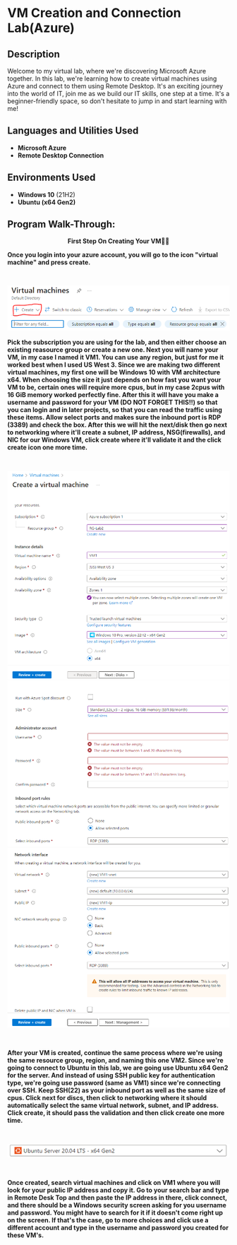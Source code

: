 <h1>VM Creation and Connection Lab(Azure)</h1>

<h2>Description</h2>
Welcome to my virtual lab, where we're discovering Microsoft Azure together. In this lab, we're learning how to create virtual machines using Azure and connect to them using Remote Desktop. It's an exciting journey into the world of IT, join me as we build our IT skills, one step at a time. It's a beginner-friendly space, so don't hesitate to jump in and start learning with me!
<br />


<h2>Languages and Utilities Used</h2>

- <b>Microsoft Azure</b> 
- <b>Remote Desktop Connection</b>

<h2>Environments Used </h2>

- <b>Windows 10</b> (21H2)
- <b>Ubuntu<b> (x64 Gen2)
<h2>Program Walk-Through:</h2>
<p align="center">
First Step On Creating Your VM👨‍💻
 
<p>
Once you login into your azure account, you will go to the icon "virtual machine" and press create. 
</p>
<br />

 ![Create Icon for VM](https://github.com/nw4466tu/VM-Connection-Lab/blob/main/Create%20VM%20icon.PNG?raw=true)
<br />
<p>
Pick the subscription you are using for the lab, and then either choose an existing reasource group or create a new one. Next you will name your VM, in my case I named it VM1. You can use any region, but just for me it worked best when I used US West 3. Since we are making two different virtual machines, my first one will be Windows 10 with VM architecture x64. When choosing the size it just depends on how fast you want your VM to be, certain ones will require more cpus, but in my case 2cpus with 16 GiB memory worked perfectly fine. After this it will have you make a username and password for your VM (DO NOT FORGET THIS!!) so that you can login and in later projects, so that you can read the traffic using these items. Allow select ports and makes sure the inbound port is RDP (3389) and check the box. After this we will hit the next/disk then go next to networking where it'll create a subnet, IP address, NSG(firewalls), and NIC for our Windows VM, click create where it'll validate it and the click create icon one more time.
</p>
<br />

![Creating our VM](https://github.com/nw4466tu/VM-Connection-Lab/blob/main/Creating%20a%20VM%20in%20Azure.PNG?raw=true)![Creating or VM2](https://github.com/nw4466tu/VM-Connection-Lab/blob/main/Creating%20a%20VM%20in%20Azure%20(2).PNG?raw=true)![Networking Interface](https://github.com/nw4466tu/VM-Connection-Lab/blob/main/Creating%20a%20Subnet%20and%20IP%20address%20for%20Windows%20VM.PNG?raw=true)



<br />
<p>
After your VM is created, continue the same process where we're using the same resource group, region, and naming this one VM2. Since we're going to connect to Ubuntu in this lab, we are going use Ubuntu x64 Gen2 for the server. And instead of using SSH public key for authentication type, we're going use password (same as VM1) since we're connecting over SSH. Keep SSH(22) as your inbound port as well as the same size of cpus. Click next for discs, then click to networking where it should automatically select the same virtual network, subnet, and IP address. Click create, it should pass the validation and then click create one more time. 
</p>
<br />

![Creating our VM](https://github.com/nw4466tu/VM-Connection-Lab/blob/main/Ubuntu%20VM%20Picture.PNG?raw=true)



<br />
<p>
Once created, search virtual machines and click on VM1 where you will look for your public IP address and copy it. Go to your search bar and type in Remote Desk Top and then paste the IP address in there, click connect, and there should be a Windows security screen asking for you username and password. You might have to search for it if it doesn't come right up on the screen. If that's the case, go to more choices and click use a different account and type in the username and password you created for these VM's. 
<br/>
<br />
<br />
<br/>
<br />
<br />
<br />
<br />
<br />
<br />
<br />
<br />
<br />
<br />
</p>

<!--
 ```diff
- text in red
+ text in green
! text in orange
# text in gray
@@ text in purple (and bold)@@
```
--!>
